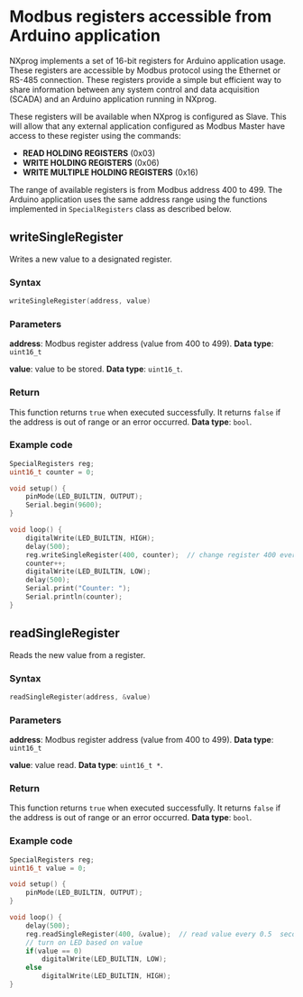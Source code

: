 # Modbus registers accessible from Arduino application

NXprog implements a set of 16-bit registers for Arduino application usage. These registers are accessible by Modbus protocol using the Ethernet or RS-485 connection. These registers provide a simple but efficient way to share information between any system control and data
acquisition (SCADA) and an Arduino application running in NXprog.

These registers will be available when NXprog is configured as Slave. This will allow that any external application configured as Modbus Master have access to these register using the commands:
* **READ HOLDING REGISTERS** (0x03)
* **WRITE HOLDING REGISTERS** (0x06)
* **WRITE MULTIPLE HOLDING REGISTERS** (0x16)

The range of available registers is from Modbus address 400 to 499. The Arduino application uses the same address range using the functions implemented in `SpecialRegisters` class as described below.

## writeSingleRegister

Writes a new value to a designated register.

### Syntax
```C
writeSingleRegister(address, value)
```

### Parameters
**address**: Modbus register address (value from 400 to 499). **Data type**: `uint16_t`

**value**: value to be stored. **Data type**: `uint16_t`.

### Return

This function returns `true` when executed successfully. It returns `false` if the address is out of range or an error occurred. **Data type**: `bool`.

### Example code
```C
SpecialRegisters reg;
uint16_t counter = 0;

void setup() {
    pinMode(LED_BUILTIN, OUTPUT);
    Serial.begin(9600);
}

void loop() {
    digitalWrite(LED_BUILTIN, HIGH);
    delay(500);
    reg.writeSingleRegister(400, counter);  // change register 400 every second
    counter++;
    digitalWrite(LED_BUILTIN, LOW);
    delay(500);
    Serial.print("Counter: ");
    Serial.println(counter);
}
```

## readSingleRegister

Reads the new value from a register.

### Syntax
```C
readSingleRegister(address, &value)
```

### Parameters
**address**: Modbus register address (value from 400 to 499). **Data type**: `uint16_t`

**value**: value read. **Data type**: `uint16_t *`.

### Return

This function returns `true` when executed successfully. It returns `false` if the address is out of range or an error occurred. **Data type**: `bool`.

### Example code
```C
SpecialRegisters reg;
uint16_t value = 0;

void setup() {
    pinMode(LED_BUILTIN, OUTPUT);
}

void loop() {
    delay(500);
    reg.readSingleRegister(400, &value);  // read value every 0.5  second
    // turn on LED based on value
    if(value == 0)
        digitalWrite(LED_BUILTIN, LOW);
    else
        digitalWrite(LED_BUILTIN, HIGH);
}
```
